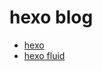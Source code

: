 # hexo blog

- [hexo](https://hexo.io/zh-cn/docs/)
- [hexo fluid](https://hexo.fluid-dev.com/docs/guide/)